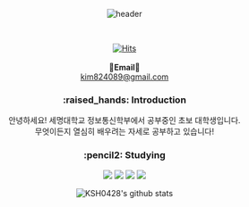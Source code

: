 <div align=center>
  
![header](https://capsule-render.vercel.app/api?type=waving&color=auto&height=300&section=header&text=welcome&fontSize=90&animation=fadeIn&fontAlignY=38&desc=KSH0428%20GitHub%20Pages&descAlignY=51&descAlign=62)
  
  <br> 
  
[![Hits](https://hits.seeyoufarm.com/api/count/incr/badge.svg?url=https%3A%2F%2Fgithub.com%2FKSH0428%2Fhit-counter&count_bg=%2379C83D&title_bg=%23555555&icon=&icon_color=%23E7E7E7&title=hits&edge_flat=true)](https://hits.seeyoufarm.com)
<br><br>
<Strong>📧Email📧</Strong><br>kim824089@gmail.com<br>
</p>
<h3>:raised_hands: Introduction </h3>
안녕하세요! 세명대학교 정보통신학부에서 공부중인 초보 대학생입니다. <br>
무엇이든지 열심히 배우려는 자세로 공부하고 있습니다! <br>
 <!--공부중 -->
 <h3>:pencil2: Studying </h3>
 <img src="https://img.shields.io/badge/C-A8B9CC?style=flat&logo=C&logoColor=white"/>
 <img src="https://img.shields.io/badge/C++-00599C?style=flat&logo=C++&logoColor=white"/>
  <img src="https://img.shields.io/badge/Java-007396?style=flat&logo=Java&logoColor=white"/>
<img src="https://img.shields.io/badge/Python-3776AB?style=flat&logo=Python&logoColor=white"/> 
</p>

![KSH0428's github stats](https://github-readme-stats.vercel.app/api?username=KSH0428&show_icons=true)

